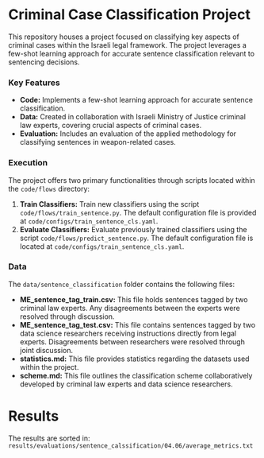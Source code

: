 
# Criminal Case Classification Project

This repository houses a project focused on classifying key aspects of criminal cases within the Israeli legal framework. The project leverages a few-shot learning approach for accurate sentence classification relevant to sentencing decisions.

### Key Features

* **Code:** Implements a few-shot learning approach for accurate sentence classification.
* **Data:** Created in collaboration with Israeli Ministry of Justice criminal law experts, covering crucial aspects of criminal cases.
* **Evaluation:** Includes an evaluation of the applied methodology for classifying sentences in weapon-related cases.

### Execution

The project offers two primary functionalities through scripts located within the `code/flows` directory:

1. **Train Classifiers:** Train new classifiers using the script `code/flows/train_sentence.py`. The default configuration file is provided at `code/configs/train_sentence_cls.yaml`.
2. **Evaluate Classifiers:** Evaluate previously trained classifiers using the script `code/flows/predict_sentence.py`. The default configuration file is located at `code/configs/train_sentence_cls.yaml`.

### Data

The `data/sentence_classification` folder contains the following files:

* **ME_sentence_tag_train.csv:** This file holds sentences tagged by two criminal law experts. Any disagreements between the experts were resolved through discussion.
* **ME_sentence_tag_test.csv:** This file contains sentences tagged by two data science researchers receiving instructions directly from legal experts. Disagreements between researchers were resolved through joint discussion.
* **statistics.md:** This file provides statistics regarding the datasets used within the project.
* **scheme.md:** This file outlines the classification scheme collaboratively developed by criminal law experts and data science researchers.

# Results
The results are sorted in: `results/evaluations/sentence_calssification/04.06/average_metrics.txt`
